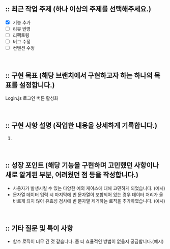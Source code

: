 ## :: 최근 작업 주제 (하나 이상의 주제를 선택해주세요.)
- [x] 기능 추가
- [ ] 리뷰 반영
- [ ] 리팩토링
- [ ] 버그 수정
- [ ] 컨벤션 수정

<br />

## :: 구현 목표 (해당 브랜치에서 구현하고자 하는 하나의 목표를 설정합니다.)

Login.js 로그인 버튼 활성화 

<br />

## :: 구현 사항 설명 (작업한 내용을 상세하게 기록합니다.)

1. 

<br />

## :: 성장 포인트 (해당 기능을 구현하며 고민했던 사항이나 새로 알게된 부분, 어려웠던 점 등을 작성합니다.)
- 사용자가 발생시킬 수 있는 다양한 예외 케이스에 대해 고민하게 되었습니다. (예시)
- 문자열 데이터 입력 시 마지막에 빈 문자열이 포함되어 있는 경우 데이터 처리가 올바르게 되지 않아 유효성 검사에 빈 문자열 제거하는 로직을 추가하였습니다. (예시)

<br />

## :: 기타 질문 및 특이 사항
- 함수 로직이 너무 긴 것 같습니다. 좀 더 효율적인 방법이 없을지 궁금합니다.(예시) 
